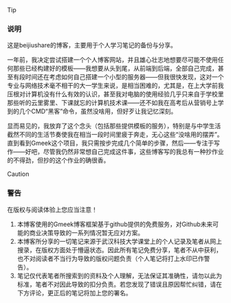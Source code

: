 >[!TIP]
> ### 说明
> 这是beijiushare的博客，主要用于个人学习笔记的备份与分享。

  一年前，我决定尝试搭建一个个人博客网站，并且雄心壮志地想要尽可能不使用任何那些已经构建好的模板——我想要从头到尾，从前端到后端，全部自己完成，甚至有段时间还在考虑如何自己搭建一个小型的服务器——但我很快发现，这对一个专业与网络技术毫不相干的大一学生来说，是相当困难的，尤其是，在上大学前我压根对计算机没有什么有效的认识，甚至我对电脑的使用经验几乎只来自于学校里那些听的云里雾里、下课就忘的计算机技术课——还不如我在高考后从营销号上学到的几个CMD“黑客”命令，虽然没啥用，但好歹让我记忆深刻。

  显而易见的，我放弃了这个念头（包括那些提供模板的服务），特别是与中学生活截然不同的生活节奏使我在相当一段时间里疲于奔走，无心这些“没啥用的摆弄”。直到看到Gmeek这个项目，我只需按步完成几个简单的步骤，然后——专注于写作——好吧，尽管我仍然非常想自己完成这件事，这些博客写的我总有一种抄作业的不得劲，但抄的这个作业的确很香。

>[!Caution]
> ### 警告
> 在版权与阅读体验上您应当注意！

1. 本博客使用的Gmeek博客框架基于github提供的免费服务，对Github未来可能的商业决策导致的一系列情况暂无应对方案。
2. 本博客所分享的一切笔记来源于武汉科技大学课堂上的个人记录及笔者从网上搜录，在版权方面处于懵逼状态。因此所有笔记免费分享，笔者不从中获利，也不对阅读者不当行为导致的版权问题负责（个人笔记将打上水印已作警告）。
3. 笔记仅代表笔者所搜索到的资料及个人理解，无法保证其准确性，请勿以此为标准，笔者不对因此导致的扣分负责。若您发现了错误且原因帮忙纠错，请在下方评论，更正后的笔记将加上您的署名。
